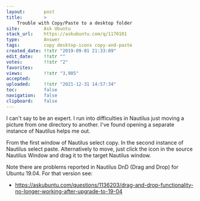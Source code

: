 ```yaml
---
layout:       post
title:        >
    Trouble with Copy∕Paste to a desktop folder
site:         Ask Ubuntu
stack_url:    https://askubuntu.com/q/1170101
type:         Answer
tags:         copy desktop-icons copy-and-paste
created_date: !!str "2019-09-01 21:33:09"
edit_date:    !!str ""
votes:        !!str "2"
favorites:    
views:        !!str "3,905"
accepted:     
uploaded:     !!str "2021-12-31 14:57:34"
toc:          false
navigation:   false
clipboard:    false
---
```


I can't say to be an expert. I run into difficulties in Nautilus just moving a picture from one directory to another. I've found opening a separate instance of Nautilus helps me out.

From the first window of Nautilus select copy. In the second instance of Nautilus select paste. Alternatively to move, just click the icon in the source Nautilus Window and drag it to the target Nautilus window.

Note there are problems reported in Nautilus DnD (Drag and Drop) for Ubuntu 19.04. For that version see:

- https://askubuntu.com/questions/1136203/drag-and-drop-functionality-no-longer-working-after-upgrade-to-19-04

